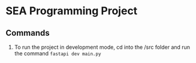 # SEA Programming Project 

## Commands 

1. To run the project in development mode, cd into the /src folder and run the command `fastapi dev main.py`